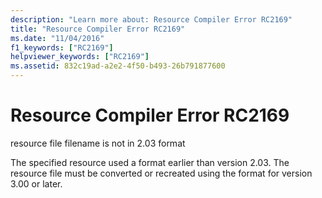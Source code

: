 ```yaml
---
description: "Learn more about: Resource Compiler Error RC2169"
title: "Resource Compiler Error RC2169"
ms.date: "11/04/2016"
f1_keywords: ["RC2169"]
helpviewer_keywords: ["RC2169"]
ms.assetid: 832c19ad-a2e2-4f50-b493-26b791877600
---
```

# Resource Compiler Error RC2169

resource file filename is not in 2.03 format

The specified resource used a format earlier than version 2.03. The resource file must be converted or recreated using the format for version 3.00 or later.
